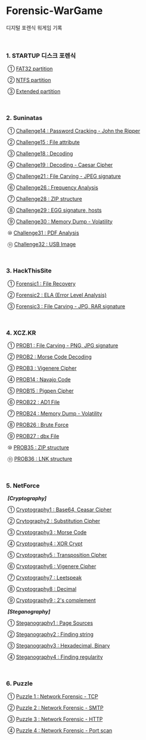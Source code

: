 # Forensic-WarGame

디지털 포렌식 워게임  기록

<br>

### 1. STARTUP 디스크 포렌식

​		  ① [FAT32 partition](https://github.com/Lee-YongHa/Forensic-WarGame/blob/master/STARTUP_DiskForensic/FAT32_Partition.md)

​		  ② [NTFS partition](https://github.com/Lee-YongHa/Forensic-WarGame/blob/master/STARTUP_DiskForensic/NTFS_Partition.md)

​		  ③ [Extended partition](https://github.com/Lee-YongHa/Forensic-WarGame/blob/master/STARTUP_DiskForensic/Extended_Partition.md)

<br>

### 2. Suninatas

​	  	① [Challenge14 : Password Cracking - John the Ripper](https://github.com/Lee-YongHa/Forensic-WarGame/blob/master/Suninatas/Challenge14.md)

​		  ② [Challenge15 : File attribute](https://github.com/Lee-YongHa/Forensic-WarGame/blob/master/Suninatas/Challenge15.md)

​		  ③ [Challenge18 : Decoding](https://github.com/Lee-YongHa/Forensic-WarGame/blob/master/Suninatas/Challenge18.md)

​		  ④ [Challenge19 : Decoding - Caesar Cipher](https://github.com/Lee-YongHa/Forensic-WarGame/blob/master/Suninatas/Challenge19.md)

​		  ⑤ [Challenge21 : File Carving - JPEG signature](https://github.com/Lee-YongHa/Forensic-WarGame/blob/master/Suninatas/Challenge21.md)

​		  ⑥ [Challenge26 : Frequency Analysis](https://github.com/Lee-YongHa/Forensic-WarGame/blob/master/Suninatas/Challenge26.md)

​		  ⑦ [Challenge28 : ZIP structure](https://github.com/Lee-YongHa/Forensic-WarGame/blob/master/Suninatas/Challenge28.md)

​		  ⑧ [Challenge29 : EGG signature, hosts](https://github.com/Lee-YongHa/Forensic-WarGame/blob/master/Suninatas/Challenge29.md)

​		  ⑨ [Challenge30 : Memory Dump - Volatility](https://github.com/Lee-YongHa/Forensic-WarGame/blob/master/Suninatas/Challenge30.md)

​		  ⑩ [Challenge31 : PDF Analysis](https://github.com/Lee-YongHa/Forensic-WarGame/blob/master/Suninatas/Challenge31.md)

​		  ⑪ [Challenge32 : USB Image](https://github.com/Lee-YongHa/Forensic-WarGame/blob/master/Suninatas/Challenge32.md)

<br>

### 3. HackThisSite

​		  ① [Forensic1 : File Recovery](https://github.com/Lee-YongHa/Forensic-WarGame/blob/master/HTS/Forensic1.md)

​		  ② [Forensic2 : ELA (Error Level Analysis)](https://github.com/Lee-YongHa/Forensic-WarGame/blob/master/HTS/Forensic2.md)

​		  ③ [Forensic3 : File Carving - JPG, RAR signature](https://github.com/Lee-YongHa/Forensic-WarGame/blob/master/HTS/Forensic3.md)

<br>

### 4. XCZ.KR

​		  ① [PROB1 : File Carving - PNG, JPG signature](https://github.com/Lee-YongHa/Forensic-WarGame/blob/master/XCZ.KR/PROB1.md)

​		  ② [PROB2 : Morse Code Decoding](https://github.com/Lee-YongHa/Forensic-WarGame/blob/master/XCZ.KR/PROB2.md)

​		  ③ [PROB3 : Vigenere Cipher](https://github.com/Lee-YongHa/Forensic-WarGame/blob/master/XCZ.KR/PROB3.md)

​		  ④ [PROB14 : Navajo Code](https://github.com/Lee-YongHa/Forensic-WarGame/blob/master/XCZ.KR/PROB14.md)

​		  ⑤ [PROB15 : Pigpen Cipher](https://github.com/Lee-YongHa/Forensic-WarGame/blob/master/XCZ.KR/PROB15.md)

​		  ⑥ [PROB22 : AD1 File](https://github.com/Lee-YongHa/Forensic-WarGame/blob/master/XCZ.KR/PROB22.md)

​		  ⑦ [PROB24 : Memory Dump - Volatility](https://github.com/Lee-YongHa/Forensic-WarGame/blob/master/XCZ.KR/PROB24.md)

​		  ⑧ [PROB26 : Brute Force](https://github.com/Lee-YongHa/Forensic-WarGame/blob/master/XCZ.KR/PROB26.md)

​		  ⑨ [PROB27 : dbx File](https://github.com/Lee-YongHa/Forensic-WarGame/blob/master/XCZ.KR/PROB27.md)

​		  ⑩ [PROB35 : ZIP structure](https://github.com/Lee-YongHa/Forensic-WarGame/blob/master/XCZ.KR/PROB35.md)

​		  ⑪ [PROB36 : LNK structure](https://github.com/Lee-YongHa/Forensic-WarGame/blob/master/XCZ.KR/PROB36.md)

<br>

### 5. NetForce

​	***[Cryptography]***

​		  ① [Cryptography1 : Base64, Ceasar Cipher](https://github.com/Lee-YongHa/Forensic-WarGame/blob/master/NetForce/Cryptography/Cryptgraphy1.md)

​		  ② [Crytography2 : Substitution Cipher](https://github.com/Lee-YongHa/Forensic-WarGame/blob/master/NetForce/Cryptography/Cryptgraphy2.md)

​		  ③ [Cryptography3 : Morse Code](https://github.com/Lee-YongHa/Forensic-WarGame/blob/master/NetForce/Cryptography/Cryptography3.md)

​		  ④ [Cryptography4 : XOR Crypt](https://github.com/Lee-YongHa/Forensic-WarGame/blob/master/NetForce/Cryptography/Cryptography4.md)

​		  ⑤ [Cryptography5 : Transposition Cipher](https://github.com/Lee-YongHa/Forensic-WarGame/blob/master/NetForce/Cryptography/Cryptography5.md)

​		  ⑥ [Cryptography6 : Vigenere Cipher](https://github.com/Lee-YongHa/Forensic-WarGame/blob/master/NetForce/Cryptography/Cryptography6.md)

​		  ⑦ [Cryptography7 : Leetspeak](https://github.com/Lee-YongHa/Forensic-WarGame/blob/master/NetForce/Cryptography/Cryptography7.md)

​		  ⑧ [Cryptography8 : Decimal](https://github.com/Lee-YongHa/Forensic-WarGame/blob/master/NetForce/Cryptography/Cryptography8.md)

​		  ⑨ [Cryptography9 : 2's complement](https://github.com/Lee-YongHa/Forensic-WarGame/blob/master/NetForce/Cryptography/Cryptography9.md)

​	***[Steganography]***

​		  ① [Steganography1 : Page Sources](https://github.com/Lee-YongHa/Forensic-WarGame/blob/master/NetForce/Steganography/Steganography1.md)

​		  ② [Steganography2 : Finding string](https://github.com/Lee-YongHa/Forensic-WarGame/blob/master/NetForce/Steganography/Steganography2.md)

​		  ③ [Steganography3 : Hexadecimal, Binary](https://github.com/Lee-YongHa/Forensic-WarGame/blob/master/NetForce/Steganography/Steganography3.md)

​		  ④ [Steganography4 : Finding regularity](https://github.com/Lee-YongHa/Forensic-WarGame/blob/master/NetForce/Steganography/Steganography4.md)

<br>

### 6. Puzzle

​		  ① [Puzzle 1 : Network Forensic - TCP](https://github.com/Lee-YongHa/Forensic-WarGame/blob/master/Puzzle/Puzzle1.md)

​		  ② [Puzzle 2 : Network Forensic - SMTP](https://github.com/Lee-YongHa/Forensic-WarGame/blob/master/Puzzle/Puzzle2.md)

​		  ③ [Puzzle 3 : Network Forensic - HTTP](https://github.com/Lee-YongHa/Forensic-WarGame/blob/master/Puzzle/Puzzle3.md)

​		  ④ [Puzzle 4 : Network Forensic - Port scan](https://github.com/Lee-YongHa/Forensic-WarGame/blob/master/Puzzle/Puzzle4.md)

